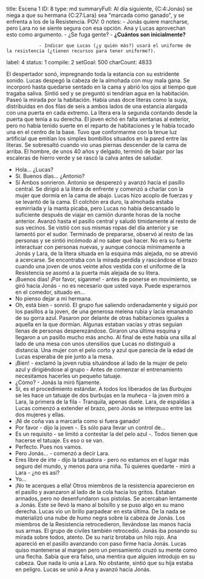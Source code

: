 title:          Escena 1
ID:             8
type:           md
summaryFull:    Al día siguiente, {C:4:Jonás} se niega a que su hermana {C:27:Lara} sea "marcada como ganado", y se enfrenta a los de la Resistencia.
POV:            0
notes:          - Jonás quiere marcharse, pero Lara no se siente segura con esa opción. Ana y Lucas aprovechan esto como argumento.
                - ¿Se fuga gente?
                - **¿Cuántos son inicialmente?**
                
                - Indicar que Lucas (¿y quién más?) usará el uniforme de la resistencia (¿tienen recursos para tener uniforme?).
label:          4
status:         1
compile:        2
setGoal:        500
charCount:      4833


El despertador sonó, impregnando toda la estancia con su estridente sonido.
Lucas despegó la cabeza de la almohada con muy mala gana. Se incorporó hasta quedarse sentado en la cama y abrió los ojos al tiempo que tragaba saliva. Sintió sed y se preguntó si tendrían agua en la habitación.
Paseó la mirada por la habitación. Había unas doce literas como la suya, distribuidas en dos filas de seis a ambos lados de una estancia alargada con una puerta en cada extremo. La litera era la segunda contando desde la puerta que tenia a su derecha.
El joven echó en falta ventanas al exterior, pero no había tenido suerte en el reparto de habitaciones y le había tocado una en el centro de la base. Tuvo que conformarme con la tenue luz artificial que emitían los simples bombillos situados en la pared entre las literas.
Se sobresaltó cuando vio unas piernas descender de la cama de arriba. El hombre, de unos 40 años y delgado, terminó de bajar por las escaleras de hierro verde y se rascó la calva antes de saludar.
- Hola... ¿Lucas?
- Sí. Buenos días... ¿Antonio?
- Sí
Ambos sonrieron. Antonio se desperezó y avanzó hacia el pasillo central. Se dirigió a la litera de enfrente y comenzó a charlar con la mujer que dormía en la cama de abajo. Lucas hizo acoplo de fuerzas y se levantó de la cama. El colchón era duro, la almohada estaba esmirriada y la manta picaba, pero Lucas no había descansado lo suficiente después de viajar en camión durante horas de la noche anterior.
Avanzó hasta el pasillo central y saludó tímidamente al resto de sus vecinos. Se vistió con sus mismas ropas del día anterior y se lamentó por el sudor. Terminado de prepararse, observó al resto de las personas y se sintió incómodo al no saber qué hacer. No era su fuerte interactuar con personas nuevas, y aunque conocía mínimamente a Jonás y Lara, de la litera situada en la esquina más alejada, no se atrevió a acercarse.
Se encontraba con la mirada perdida y rascándose el brazo cuando una joven de unos veinte años vestida con el uniforme de la Resistencia se asomó a la puerta más alejada de su litera.
- ¡Buenos días! ¡Por favor, síganme! - antes de ponerse en movimiento, se giró hacia Jonás - no es necesario que usted vaya. Puede esperarnos en el comedor, situado en...
- No pienso dejar a mi hermana.
- Oh, está bien - sonrió.
El grupo fue saliendo ordenadamente y siguió por los pasillos a la joven, de una generosa melena rubia y lacia emanando de su gorra azul. Pasaron por delante de otras habitaciones iguales a aquella en la que dormían. Algunas estaban vacías y otras seguían llenas de personas desperezándose.
Giraron una última esquina y llegaron a un pasillo mucho más ancho. Al final de este había una silla al lado de una mesa con unos utensilios que Lucas no distinguió a distancia. Una mujer con el pelo corto y azul que parecía de la edad de Lucas esperaba de pie junto a la mesa.
- ¡Bien! - exclamó la joven rubia situándose al lado de la mujer de pelo azul y dirigiéndose al grupo - Antes de comenzar el entrenamiento necesitamos hacerles un pequeño tatuaje.
- ¿Cómo? - Jonás la miró fijamente.
- Sí, es el procedimiento estándar. A todos los liberados de las *Burbujas* se les hace un tatuaje de dos burbujas en la muñeca - la joven miró a Lara, la primera de la fila - Tranquila, apenas duele.
Lara, de espaldas a Lucas comenzó a extender el brazo, pero Jonás se interpuso entre las dos mujeres y ellas.
- ¡Ni de coña vas a marcarla como si fuera ganado!
- Por favor - dijo la joven -. Es sólo para llevar un control de...
- Es un requisito - se limitó a contestar la del pelo azul -. Todos tienen que hacerse el tatuaje. Es eso o se van.
- Perfecto. Pues nos vamos.
- Pero Jonás... - comenzó a decir Lara.
- Eres libre de irte - dijo la tatuadora - pero no estamos en el lugar más seguro del mundo, y menos para una niña. Tú quieres quedarte - miró a Lara - ¿no es así?
- Yo...
- ¡No te acerques a ella!
Otros miembros de la resistencia aparecieron en el pasillo y avanzaron al lado de la cola hacia los gritos. Estaban armados, pero no desenfundaron sus pistolas. Se acercaban lentamente a Jonás. Este se llevó la mano al bolsillo y se puso algo en su mano derecha. 
Lucas vio un brillo parpadear en esta última. De la nada se materializó una nube de humo negra sobre la cabeza de Jonás. Los miembros de la Resistencia retrocedieron, llevándose las manos hacia sus armas. El grupo de civiles también retrocedió.
Jonás iba posando su mirada sobre todos, atento. De su nariz brotaba un hilo rojo.
Ana apareció en el pasillo avanzando con paso firme hacia Jonás. Lucas quiso mantenerse al margen pero un pensamiento cruzó su mente como una flecha. Sabía que era falso, una mentira que alguien introdujo en su cabeza. Que nada lo unía a Lara.
No obstante, sintió que su hija estaba en peligro.
Lucas se unió a Ana y avanzó hacia Jonás.